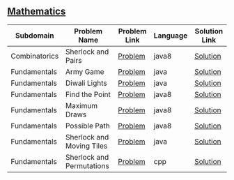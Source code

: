 ## [Mathematics](https://www.hackerrank.com/domains/mathematics)

|Subdomain|Problem Name|Problem Link|Language|Solution Link|
---|---|---|---|---
|Combinatorics|Sherlock and Pairs|[Problem](https://www.hackerrank.com/challenges/sherlock-and-pairs/problem)|java8|[Solution](Combinatorics/SherlockandPairs.java)|
|Fundamentals|Army Game|[Problem](https://www.hackerrank.com/challenges/game-with-cells/problem)|java|[Solution](Fundamentals/ArmyGame.java)|
|Fundamentals|Diwali Lights|[Problem](https://www.hackerrank.com/challenges/diwali-lights/problem)|java|[Solution](Fundamentals/DiwaliLights.java)|
|Fundamentals|Find the Point|[Problem](https://www.hackerrank.com/challenges/find-point/problem)|java8|[Solution](Fundamentals/FindthePoint.java)|
|Fundamentals|Maximum Draws|[Problem](https://www.hackerrank.com/challenges/maximum-draws/problem)|java8|[Solution](Fundamentals/MaximumDraws.java)|
|Fundamentals|Possible Path|[Problem](https://www.hackerrank.com/challenges/possible-path/problem)|java8|[Solution](Fundamentals/PossiblePath.java)|
|Fundamentals|Sherlock and Moving Tiles|[Problem](https://www.hackerrank.com/challenges/sherlock-and-moving-tiles/problem)|java|[Solution](Fundamentals/SherlockandMovingTiles.java)|
|Fundamentals|Sherlock and Permutations|[Problem](https://www.hackerrank.com/challenges/sherlock-and-permutations/problem)|cpp|[Solution](Fundamentals/sherlock-and-permutations.cpp)|
